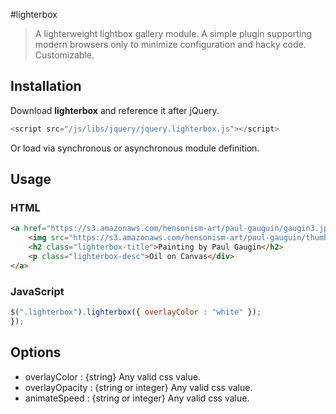 #lighterbox

> A lighterweight lightbox gallery module. A simple plugin supporting modern browsers only to minimize configuration and hacky code. Customizable.

## Installation

Download **lighterbox** and reference it after jQuery.

```javascript
<script src="/js/libs/jquery/jquery.lighterbox.js"></script>
```

Or load via synchronous or asynchronous module definition.

## Usage

### HTML
```html
<a href="https://s3.amazonaws.com/hensonism-art/paul-gauguin/gaugin3.jpg" class="lighterbox">
	<img src="https://s3.amazonaws.com/hensonism-art/paul-gauguin/thumbs/gaugin3.jpg" />
	<h2 class="lighterbox-title">Painting by Paul Gaugin</h2>
	<p class="lighterbox-desc">Oil on Canvas</div>
</a>
```
### JavaScript
```javascript
$(".lighterbox").lighterbox({ overlayColor : "white" });
});
```

## Options
- overlayColor : {string} Any valid css value.
- overlayOpacity : {string or integer} Any valid css value.
- animateSpeed : {string or integer} Any valid css value.